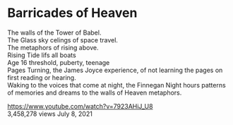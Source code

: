 # Barricades of Heaven

The walls of the Tower of Babel.  
The Glass sky celings of space travel.  
The metaphors of rising above.    
Rising Tide lifs all boats   
Age 16 threshold, puberty, teenage    
Pages Turning, the James Joyce experience, of not learning the pages on first reading or hearing.    
Waking to the voices that come at night, the Finnegan Night hours patterns of memories and dreams to the walls of Heaven metaphors.   

https://www.youtube.com/watch?v=7923AHiJ_U8    
3,458,278 views July 8, 2021

